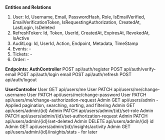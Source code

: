 **Entities and Relations**
1. User: Id, Username, Email, PasswordHash, Role, IsEmailVerified, EmailVerificationToken, IsRequestingAuthorization, CreatedAt, LastLogin, IsDeleted
2. RefreshToken: Id, Token, UserId, CreatedAt, ExpiresAt, RevokedAt, IsActive
3. AuditLog: Id, UserId, Action, Endpoint, Metadata, TimeStamp
4. Events: -
5. Tickets: -
6. Order: -

**Endpoints:**
**AuthController**
POST api/auth/register
POST api/auth/verify-email
POST api/auth/login	email
POST api/auth/refresh
POST api/auth/logout

**UserController**
User	GET api/users/me
User	PATCH api/users/me/change-username
User	PATCH api/users/me/change-password
User	PATCH api/users/me/change-authorization-request
Admin	GET api/users/admin - Applied pagination, searching, sorting, and filtering
Admin	GET api/users/admin/{id}
Admin	PATCH api/users/admin/{id}/set-role
Admin	PATCH api/users/admin/{id}/set-authorization-request
Admin	PATCH api/users/admin/{id}/set-deleted
Admin	DELETE api/users/admin/{id}	id
Admin	GET api/users/admin/{id}/insights/activity
Admin	GET api/users/admin/{id}/insights/stats - for later
